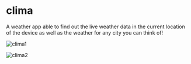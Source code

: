 # clima

 A weather app able to find out the live weather data in the current location of the device as well as the weather for any city you can think of!


![clima1](https://user-images.githubusercontent.com/77468777/115915683-300fee00-a463-11eb-9955-9eebcccaf2a8.png)


![clima2](https://user-images.githubusercontent.com/77468777/115915739-428a2780-a463-11eb-8e60-020acd7bac8c.png)
